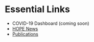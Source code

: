 # Essential Links

 - COVID-19 Dashboard (coming soon)
 - [HOPE News](/#/news)
 - [Publications](/#/publications)
